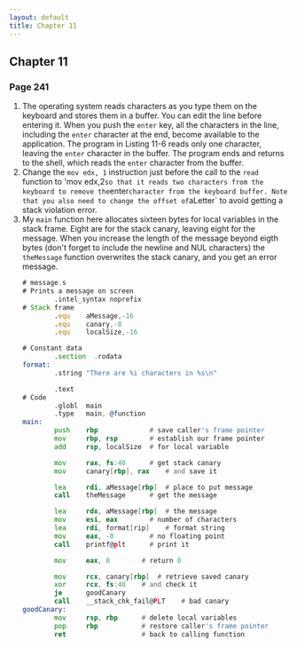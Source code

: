 ```yaml
---
layout: default
title: Chapter 11
---
```


## Chapter 11

### Page 241
1.  The operating system reads characters as you type them on the keyboard and stores them in a buffer. You can edit the line before entering it. When you push the `enter` key, all the characters in the line, including the `enter` character at the end, become available to the application. The program in Listing 11-6 reads only one character, leaving the `enter` character in the buffer. The program ends and returns to the shell, which reads the `enter` character from the buffer.
2.  Change the `mov edx, 1` instruction just before the call to the `read` function to 'mov edx,2` so that it reads two characters from the keyboard to remove the `enter` character from the keyboard buffer. Note that you also need to change the offset of `aLetter` to avoid getting a stack violation error. 
3.  My `main` function here allocates sixteen bytes for local variables in the stack frame. Eight are for the stack canary, leaving eight for the message. When you increase the length of the message beyond eigth bytes (don't forget to include the newline and NUL characters) the `theMessage` function overwrites the stack canary, and you get an error message.
    ```asm
    # message.s
    # Prints a message on screen
            .intel_syntax noprefix
    # Stack frame
            .equ    aMessage,-16
            .equ    canary,-8
            .equ    localSize,-16

    # Constant data
            .section  .rodata
    format:
            .string "There are %i characters in %s\n"

            .text
    # Code 
            .globl  main
            .type   main, @function
    main:
            push    rbp             # save caller's frame pointer
            mov     rbp, rsp        # establish our frame pointer
            add     rsp, localSize  # for local variable

            mov     rax, fs:40      # get stack canary
            mov     canary[rbp], rax    # and save it

            lea     rdi, aMessage[rbp]  # place to put message
            call    theMessage      # get the message

            lea     rdx, aMessage[rbp]  # the message
            mov     esi, eax        # number of characters
            lea     rdi, format[rip]    # format string
            mov     eax, -0         # no floating point
            call    printf@plt      # print it

            mov     eax, 0        # return 0

            mov     rcx, canary[rbp]  # retrieve saved canary
            xor     rcx, fs:40    # and check it
            je      goodCanary
            call    __stack_chk_fail@PLT    # bad canary
    goodCanary:
            mov     rsp, rbp      # delete local variables
            pop     rbp           # restore caller's frame pointer
            ret                   # back to calling function
    ```
